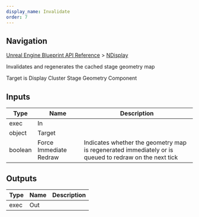 ```yaml
---
display_name: Invalidate
order: 7
---
```

## Navigation

[Unreal Engine Blueprint API Reference](https://dev.epicgames.com/documentation/en-us/unreal-engine/BlueprintAPI) > [NDisplay](https://dev.epicgames.com/documentation/en-us/unreal-engine/BlueprintAPI/NDisplay)

Invalidates and regenerates the cached stage geometry map

Target is Display Cluster Stage Geometry Component

## Inputs

| Type | Name | Description |
| --- | --- | --- |
| exec | In |  |
| object | Target |  |
| boolean | Force Immediate Redraw | Indicates whether the geometry map is regenerated immediately or is queued to redraw on the next tick |

## Outputs

| Type | Name | Description |
| --- | --- | --- |
| exec | Out |  |

